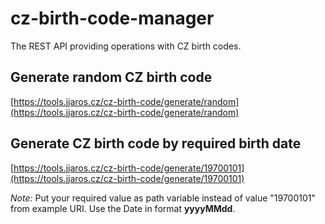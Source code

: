 # cz-birth-code-manager

The REST API providing operations with CZ birth codes.

## Generate random CZ birth code
[https://tools.jjaros.cz/cz-birth-code/generate/random](https://tools.jjaros.cz/cz-birth-code/generate/random)

## Generate CZ birth code by required birth date
[https://tools.jjaros.cz/cz-birth-code/generate/19700101](https://tools.jjaros.cz/cz-birth-code/generate/19700101)

*Note:* Put your required value as path variable instead of value "19700101" from example URI. Use the Date in format **yyyyMMdd**.
